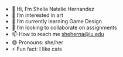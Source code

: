 - 👋 Hi, I’m Shelia Natalie Hernandez
- 👀 I’m interested in art
- 🌱 I’m currently learning Game Design
- 💞️ I’m looking to collaborate on assignments
- 📫 How to reach me sheherna@iu.edu
- 😄 Pronouns: she/her
- ⚡ Fun fact: I like cats

<!---
NataliaHerdez/NataliaHerdez is a ✨ special ✨ repository because its `README.md` (this file) appears on your GitHub profile.
You can click the Preview link to take a look at your changes.
--->
